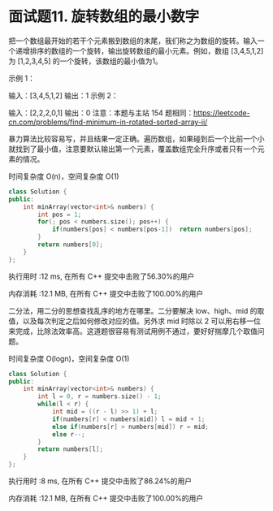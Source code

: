# 面试题11. 旋转数组的最小数字

把一个数组最开始的若干个元素搬到数组的末尾，我们称之为数组的旋转。输入一个递增排序的数组的一个旋转，输出旋转数组的最小元素。例如，数组 [3,4,5,1,2] 为 [1,2,3,4,5] 的一个旋转，该数组的最小值为1。  

示例 1：

输入：[3,4,5,1,2]
输出：1
示例 2：

输入：[2,2,2,0,1]
输出：0
注意：本题与主站 154 题相同：https://leetcode-cn.com/problems/find-minimum-in-rotated-sorted-array-ii/



暴力算法比较容易写，并且结果一定正确。遍历数组，如果碰到后一个比前一个小就找到了最小值，注意要默认输出第一个元素，覆盖数组完全升序或者只有一个元素的情况。

时间复杂度 O(n)，空间复杂度 O(1)

```c++
class Solution {
public:
    int minArray(vector<int>& numbers) {
        int pos = 1;
        for(; pos < numbers.size(); pos++) {
            if(numbers[pos] < numbers[pos-1])  return numbers[pos];
        }
        return numbers[0];
    }
};
```

执行用时 :12 ms, 在所有 C++ 提交中击败了56.30%的用户

内存消耗 :12.1 MB, 在所有 C++ 提交中击败了100.00%的用户



二分法，用二分的思想查找乱序的地方在哪里。二分要解决 low、high、mid 的取值，以及每次判定之后如何修改对应的值。另外求 mid 时除以 2 可以用右移一位来完成，比除法效率高。这道题很容易有测试用例不通过，要好好揣摩几个取值问题。

时间复杂度 O(logn)，空间复杂度 O(1)

```c++
class Solution {
public:
    int minArray(vector<int>& numbers) {
        int l = 0, r = numbers.size() - 1;
        while(l < r) {
            int mid = ((r - l) >> 1) + l;
            if(numbers[r] < numbers[mid]) l = mid + 1;
            else if(numbers[r] > numbers[mid]) r = mid;
            else r--;
        }
        return numbers[l];
    }
};
```



执行用时 :8 ms, 在所有 C++ 提交中击败了86.24%的用户

内存消耗 :12.1 MB, 在所有 C++ 提交中击败了100.00%的用户